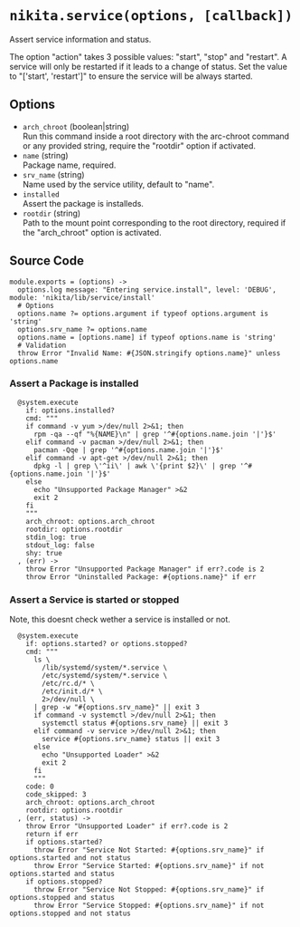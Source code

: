 
# `nikita.service(options, [callback])`

Assert service information and status.

The option "action" takes 3 possible values: "start", "stop" and "restart". A 
service will only be restarted if it leads to a change of status. Set the value 
to "['start', 'restart']" to ensure the service will be always started.

## Options

* `arch_chroot` (boolean|string)   
  Run this command inside a root directory with the arc-chroot command or any
  provided string, require the "rootdir" option if activated.
* `name` (string)   
  Package name, required.
* `srv_name` (string)   
  Name used by the service utility, default to "name".
* `installed`   
  Assert the package is installeds.
* `rootdir` (string)   
  Path to the mount point corresponding to the root directory, required if
  the "arch_chroot" option is activated.

## Source Code

    module.exports = (options) ->
      options.log message: "Entering service.install", level: 'DEBUG', module: 'nikita/lib/service/install'
      # Options
      options.name ?= options.argument if typeof options.argument is 'string'
      options.srv_name ?= options.name
      options.name = [options.name] if typeof options.name is 'string'
      # Validation
      throw Error "Invalid Name: #{JSON.stringify options.name}" unless options.name

### Assert a Package is installed

      @system.execute
        if: options.installed?
        cmd: """
        if command -v yum >/dev/null 2>&1; then
          rpm -qa --qf "%{NAME}\n" | grep '^#{options.name.join '|'}$'
        elif command -v pacman >/dev/null 2>&1; then
          pacman -Qqe | grep '^#{options.name.join '|'}$'
        elif command -v apt-get >/dev/null 2>&1; then
          dpkg -l | grep \'^ii\' | awk \'{print $2}\' | grep '^#{options.name.join '|'}$'
        else
          echo "Unsupported Package Manager" >&2
          exit 2
        fi
        """
        arch_chroot: options.arch_chroot
        rootdir: options.rootdir
        stdin_log: true
        stdout_log: false
        shy: true
      , (err) ->
        throw Error "Unsupported Package Manager" if err?.code is 2
        throw Error "Uninstalled Package: #{options.name}" if err

### Assert a Service is started or stopped

Note, this doesnt check wether a service is installed or not.
        
      @system.execute
        if: options.started? or options.stopped?
        cmd: """
          ls \
            /lib/systemd/system/*.service \
            /etc/systemd/system/*.service \
            /etc/rc.d/* \
            /etc/init.d/* \
            2>/dev/null \
          | grep -w "#{options.srv_name}" || exit 3
          if command -v systemctl >/dev/null 2>&1; then
            systemctl status #{options.srv_name} || exit 3
          elif command -v service >/dev/null 2>&1; then
            service #{options.srv_name} status || exit 3
          else
            echo "Unsupported Loader" >&2
            exit 2
          fi
          """
        code: 0
        code_skipped: 3
        arch_chroot: options.arch_chroot
        rootdir: options.rootdir
      , (err, status) ->
        throw Error "Unsupported Loader" if err?.code is 2
        return if err
        if options.started?
          throw Error "Service Not Started: #{options.srv_name}" if options.started and not status
          throw Error "Service Started: #{options.srv_name}" if not options.started and status
        if options.stopped?
          throw Error "Service Not Stopped: #{options.srv_name}" if options.stopped and status
          throw Error "Service Stopped: #{options.srv_name}" if not options.stopped and not status
